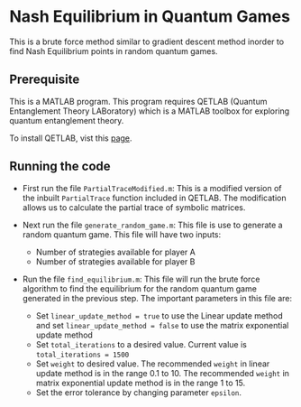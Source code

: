 # Nash Equilibrium in Quantum Games

This is a brute force method similar to gradient descent method inorder to find Nash Equilibrium points in random quantum games.

## Prerequisite

This is a MATLAB program. This program requires QETLAB (Quantum Entanglement Theory LABoratory) which is a MATLAB toolbox for exploring quantum entanglement theory.

To install QETLAB, vist this [page](http://www.qetlab.com/Installation).

## Running the code

* First run the file `PartialTraceModified.m`: This is a modified version of the inbuilt `PartialTrace` function included in QETLAB. The modification allows us to calculate the partial trace of symbolic matrices.

* Next run the file `generate_random_game.m`: This file is use to generate a random quantum game. This file will have two inputs:
  * Number of strategies available for player A
  * Number of strategies available for player B

* Run the file `find_equilibrium.m`: This file will run the brute force algorithm to find the equilibrium for the random quantum game generated in the previous step. The important parameters in this file are:
  * Set `linear_update_method = true` to use the Linear update method and set `linear_update_method = false` to use the matrix exponential update method
  * Set `total_iterations` to a desired value. Current value is `total_iterations = 1500`
  * Set `weight` to desired value. The recommended `weight` in linear update method is in the range 0.1 to 10. The recommended `weight` in matrix exponential update method is in the range 1 to 15.
  * Set the error tolerance by changing parameter `epsilon`.
